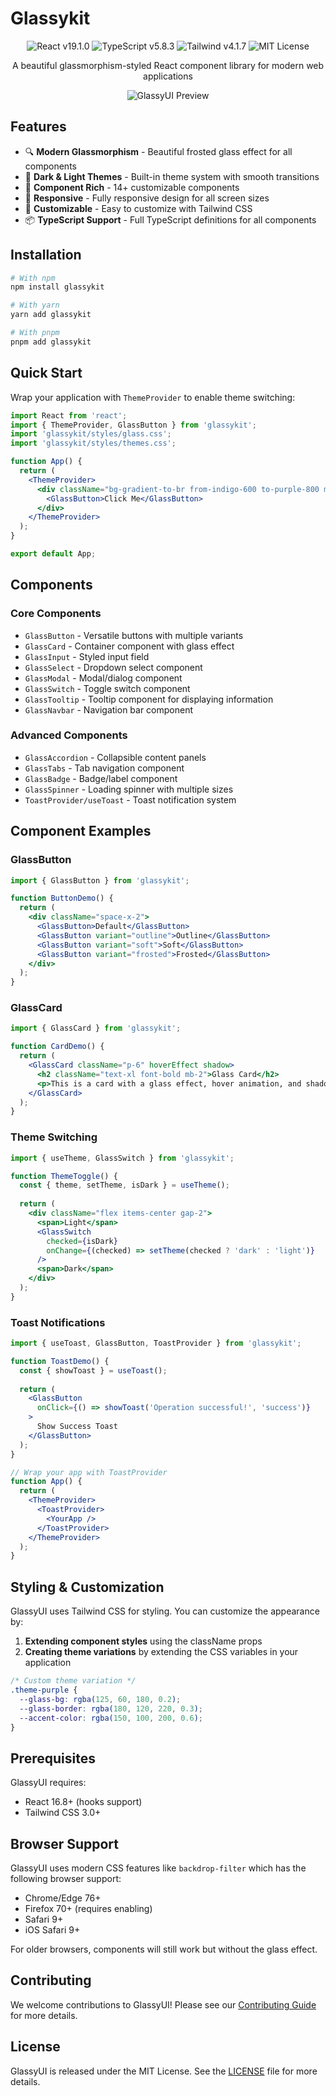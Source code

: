 # Glassykit

<div align="center">
  <img src="https://img.shields.io/badge/React-19.1.0-blue" alt="React v19.1.0" />
  <img src="https://img.shields.io/badge/TypeScript-5.8.3-blue" alt="TypeScript v5.8.3" />
  <img src="https://img.shields.io/badge/TailwindCSS-4.1.7-blue" alt="Tailwind v4.1.7" />
  <img src="https://img.shields.io/badge/License-MIT-green" alt="MIT License" />
</div>

<p align="center">
  A beautiful glassmorphism-styled React component library for modern web applications
</p>

<p align="center">
  <img src="https://via.placeholder.com/700x350?text=GlassyUI+Preview" alt="GlassyUI Preview" />
</p>

## Features

- 🔍 **Modern Glassmorphism** - Beautiful frosted glass effect for all components
- 🎨 **Dark & Light Themes** - Built-in theme system with smooth transitions
- 🧩 **Component Rich** - 14+ customizable components
- 📱 **Responsive** - Fully responsive design for all screen sizes
- 🔧 **Customizable** - Easy to customize with Tailwind CSS
- 📦 **TypeScript Support** - Full TypeScript definitions for all components

## Installation

```bash
# With npm
npm install glassykit

# With yarn
yarn add glassykit

# With pnpm
pnpm add glassykit
```

## Quick Start

Wrap your application with `ThemeProvider` to enable theme switching:

```jsx
import React from 'react';
import { ThemeProvider, GlassButton } from 'glassykit';
import 'glassykit/styles/glass.css';
import 'glassykit/styles/themes.css';

function App() {
  return (
    <ThemeProvider>
      <div className="bg-gradient-to-br from-indigo-600 to-purple-800 min-h-screen flex items-center justify-center">
        <GlassButton>Click Me</GlassButton>
      </div>
    </ThemeProvider>
  );
}

export default App;
```

## Components

### Core Components

- `GlassButton` - Versatile buttons with multiple variants
- `GlassCard` - Container component with glass effect
- `GlassInput` - Styled input field
- `GlassSelect` - Dropdown select component
- `GlassModal` - Modal/dialog component
- `GlassSwitch` - Toggle switch component
- `GlassTooltip` - Tooltip component for displaying information
- `GlassNavbar` - Navigation bar component

### Advanced Components

- `GlassAccordion` - Collapsible content panels
- `GlassTabs` - Tab navigation component
- `GlassBadge` - Badge/label component
- `GlassSpinner` - Loading spinner with multiple sizes
- `ToastProvider/useToast` - Toast notification system

## Component Examples

### GlassButton

```jsx
import { GlassButton } from 'glassykit';

function ButtonDemo() {
  return (
    <div className="space-x-2">
      <GlassButton>Default</GlassButton>
      <GlassButton variant="outline">Outline</GlassButton>
      <GlassButton variant="soft">Soft</GlassButton>
      <GlassButton variant="frosted">Frosted</GlassButton>
    </div>
  );
}
```

### GlassCard

```jsx
import { GlassCard } from 'glassykit';

function CardDemo() {
  return (
    <GlassCard className="p-6" hoverEffect shadow>
      <h2 className="text-xl font-bold mb-2">Glass Card</h2>
      <p>This is a card with a glass effect, hover animation, and shadow.</p>
    </GlassCard>
  );
}
```

### Theme Switching

```jsx
import { useTheme, GlassSwitch } from 'glassykit';

function ThemeToggle() {
  const { theme, setTheme, isDark } = useTheme();
  
  return (
    <div className="flex items-center gap-2">
      <span>Light</span>
      <GlassSwitch 
        checked={isDark} 
        onChange={(checked) => setTheme(checked ? 'dark' : 'light')} 
      />
      <span>Dark</span>
    </div>
  );
}
```

### Toast Notifications

```jsx
import { useToast, GlassButton, ToastProvider } from 'glassykit';

function ToastDemo() {
  const { showToast } = useToast();
  
  return (
    <GlassButton 
      onClick={() => showToast('Operation successful!', 'success')}
    >
      Show Success Toast
    </GlassButton>
  );
}

// Wrap your app with ToastProvider
function App() {
  return (
    <ThemeProvider>
      <ToastProvider>
        <YourApp />
      </ToastProvider>
    </ThemeProvider>
  );
}
```

## Styling & Customization

GlassyUI uses Tailwind CSS for styling. You can customize the appearance by:

1. **Extending component styles** using the className props
2. **Creating theme variations** by extending the CSS variables in your application

```css
/* Custom theme variation */
.theme-purple {
  --glass-bg: rgba(125, 60, 180, 0.2);
  --glass-border: rgba(180, 120, 220, 0.3);
  --accent-color: rgba(150, 100, 200, 0.6);
}
```

## Prerequisites

GlassyUI requires:

- React 16.8+ (hooks support)
- Tailwind CSS 3.0+

## Browser Support

GlassyUI uses modern CSS features like `backdrop-filter` which has the following browser support:

- Chrome/Edge 76+
- Firefox 70+ (requires enabling)
- Safari 9+
- iOS Safari 9+

For older browsers, components will still work but without the glass effect.

## Contributing

We welcome contributions to GlassyUI! Please see our [Contributing Guide](CONTRIBUTING.md) for more details.

## License

GlassyUI is released under the MIT License. See the [LICENSE](LICENSE) file for more details.